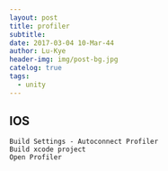 ```yaml
---
layout: post
title: profiler
subtitle: 
date: 2017-03-04 10-Mar-44
author: Lu-Kye
header-img: img/post-bg.jpg
catelog: true
tags: 
  - unity
---
```

## IOS
```
Build Settings - Autoconnect Profiler
Build xcode project
Open Profiler
```
